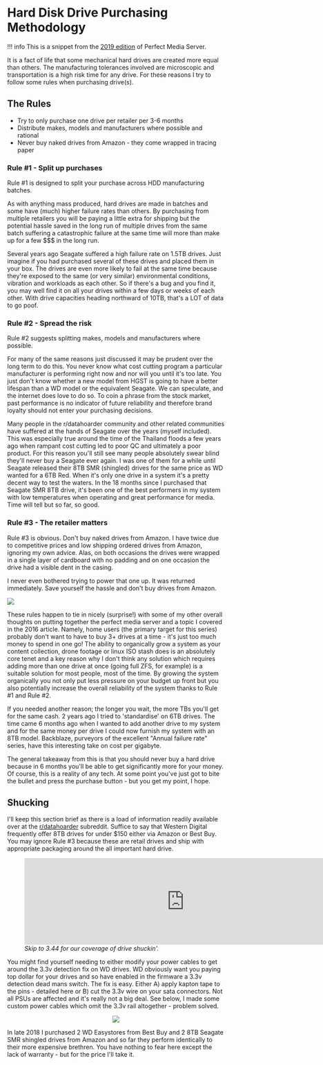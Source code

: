 # Hard Disk Drive Purchasing Methodology

!!! info
    This is a snippet from the [2019 edition](https://blog.linuxserver.io/2019/07/16/perfect-media-server-2019/) of Perfect Media Server.

It is a fact of life that some mechanical hard drives are created more equal than others. The manufacturing tolerances involved are microscopic and transportation is a high risk time for any drive. For these reasons I try to follow some rules when purchasing drive(s).

## The Rules

* Try to only purchase one drive per retailer per 3-6 months
* Distribute makes, models and manufacturers where possible and rational
* Never buy naked drives from Amazon - they come wrapped in tracing paper

### Rule #1 - Split up purchases

Rule #1 is designed to split your purchase across HDD manufacturing batches.

As with anything mass produced, hard drives are made in batches and some have (much) higher failure rates than others. By purchasing from multiple retailers you will be paying a little extra for shipping but the potential hassle saved in the long run of multiple drives from the same batch suffering a catastrophic failure at the same time will more than make up for a few $$$ in the long run.

Several years ago Seagate suffered a high failure rate on 1.5TB drives. Just imagine if you had purchased several of these drives and placed them in your box. The drives are even more likely to fail at the same time because they're exposed to the same (or very similar) environmental conditions, vibration and workloads as each other. So if there's a bug and you find it, you may well find it on all your drives within a few days or weeks of each other. With drive capacities heading northward of 10TB, that's a LOT of data to go poof.

### Rule #2 - Spread the risk

Rule #2 suggests splitting makes, models and manufacturers where possible.

For many of the same reasons just discussed it may be prudent over the long term to do this. You never know what cost cutting program a particular manufacturer is performing right now and nor will you until it's too late. You just don't know whether a new model from HGST is going to have a better lifespan than a WD model or the equivalent Seagate. We can speculate, and the internet does love to do so. To coin a phrase from the stock market, past performance is no indicator of future reliability and therefore brand loyalty should not enter your purchasing decisions.

Many people in the r/datahoarder community and other related communities have suffered at the hands of Seagate over the years (myself included). This was especially true around the time of the Thailand floods a few years ago when rampant cost cutting led to poor QC and ultimately a poor product. For this reason you'll still see many people absolutely swear blind they'll never buy a Seagate ever again. I was one of them for a while until Seagate released their 8TB SMR (shingled) drives for the same price as WD wanted for a 6TB Red. When it's only one drive in a system it's a pretty decent way to test the waters. In the 18 months since I purchased that Seagate SMR 8TB drive, it's been one of the best performers in my system with low temperatures when operating and great performance for media. Time will tell but so far, so good.

### Rule #3 - The retailer matters

Rule #3 is obvious. Don't buy naked drives from Amazon. I have twice due to competitive prices and low shipping ordered drives from Amazon, ignoring my own advice. Alas, on both occasions the drives were wrapped in a single layer of cardboard with no padding and on one occasion the drive had a visible dent in the casing. 

I never even bothered trying to power that one up. It was returned immediately. Save yourself the hassle and don't buy drives from Amazon.

<img src="../../images/naked-drive.jpg" align="center">

These rules happen to tie in nicely (surprise!) with some of my other overall thoughts on putting together the perfect media server and a topic I covered in the 2016 article. Namely, home users (the primary target for this series) probably don't want to have to buy 3+ drives at a time - it's just too much money to spend in one go! The ability to organically grow a system as your content collection, drone footage or linux ISO stash does is an absolutely core tenet and a key reason why I don't think any solution which requires adding more than one drive at once (going full ZFS, for example) is a suitable solution for most people, most of the time. By growing the system organically you not only put less pressure on your budget up front but you also potentially increase the overall reliability of the system thanks to Rule #1 and Rule #2.

If you needed another reason; the longer you wait, the more TBs you'll get for the same cash. 2 years ago I tried to 'standardise' on 6TB drives. The time came 6 months ago when I wanted to add another drive to my system and for the same money per drive I could now furnish my system with an 8TB model. Backblaze, purveyors of the excellent "Annual failure rate" series, have this interesting take on cost per gigabyte.

The general takeaway from this is that you should never buy a hard drive because in 6 months you'll be able to get significantly more for your money. Of course, this is a reality of any tech. At some point you've just got to bite the bullet and press the purchase button - but you get my point, I hope.

## Shucking

I'll keep this section brief as there is a load of information readily available over at the [r/datahoarder](https://www.reddit.com/r/DataHoarder/) subreddit. Suffice to say that Western Digital frequently offer 8TB drives for under $150 either via Amazon or Best Buy. You may ignore Rule #3 because these are retail drives and ship with appropriate packaging around the all important hard drive.

<figure>
    <iframe src="https://player.fireside.fm/v2/dUlrHQih+KIq7N1it?theme=dark" width="740" height="200" frameborder="0" scrolling="no"></iframe>
    <figcaption><i>Skip to 3.44 for our coverage of drive shuckin'.</i></figcaption>
</figure>

You might find yourself needing to either modify your power cables to get around the 3.3v detection fix on WD drives. WD obviously want you paying top dollar for your drives and so have enabled in the firmware a 3.3v detection dead mans switch. The fix is easy. Either A) apply kapton tape to the pins - detailed here or B) cut the 3.3v wire on your sata connectors. Not all PSUs are affected and it's really not a big deal. See below, I made some custom power cables which omit the 3.3v rail altogether - problem solved.

<p align="center">
<img src="../../images/custom-power-cable.png">
</p>

In late 2018 I purchased 2 WD Easystores from Best Buy and 2 8TB Seagate SMR shingled drives from Amazon and so far they perform identically to their more expensive brethren. You have nothing to fear here except the lack of warranty - but for the price I'll take it.

